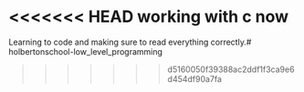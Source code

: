 <<<<<<< HEAD
working with c now
=======
Learning to code and making sure to read everything correctly.# holbertonschool-low_level_programming
>>>>>>> d5160050f39388ac2ddf1f3ca9e6d454df90a7fa
